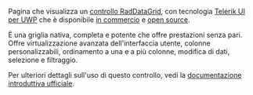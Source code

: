 ﻿Pagina che visualizza un [controllo RadDataGrid](http://www.telerik.com/universal-windows-platform-ui/grid), con tecnologia [Telerik UI per UWP](http://www.telerik.com/universal-windows-platform-ui) che è disponibile [in commercio](http://www.telerik.com/purchase/universal-windows-platform) e [open source](https://github.com/telerik/UI-For-UWP).

È una griglia nativa, completa e potente che offre prestazioni senza pari. Offre virtualizzazione avanzata dell'interfaccia utente, colonne personalizzabili, ordinamento a una e a più colonne, modifica di dati, selezione e filtraggio.

Per ulteriori dettagli sull'uso di questo controllo, vedi la [documentazione introduttiva ufficiale](http://docs.telerik.com/windows-universal/controls/radchart/getting-started).
